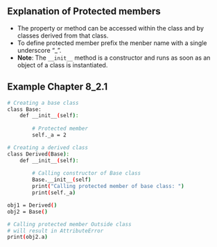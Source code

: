 ## Explanation of __Protected members__
- The property or method can be accessed within the class and by classes derived from that class.
- To define protected member prefix the menber name with a single underscore “_”.
- __Note__: The ```__init__``` method is a constructor and runs as soon as an object of a class is instantiated.

## Example Chapter 8_2.1
```bash
# Creating a base class
class Base:
	def __init__(self):
		
		# Protected member
		self._a = 2

# Creating a derived class 
class Derived(Base):
	def __init__(self):
		
		# Calling constructor of Base class
		Base.__init__(self)
		print("Calling protected member of base class: ")
		print(self._a)

obj1 = Derived()
obj2 = Base()

# Calling protected member Outside class 
# will result in AttributeError
print(obj2.a)

```